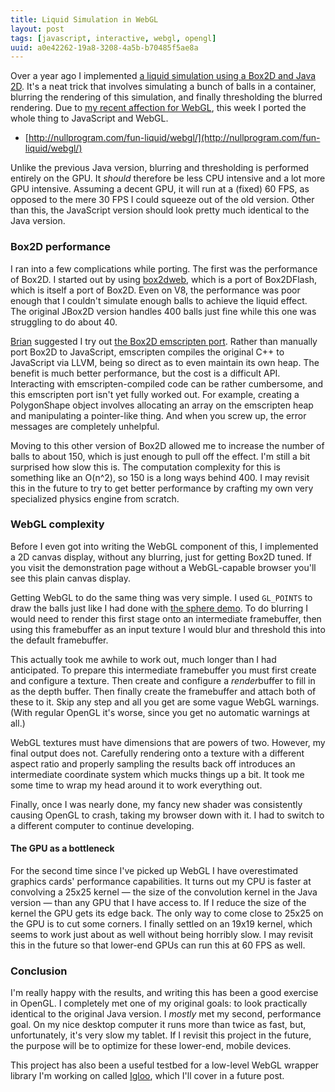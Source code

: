 ```yaml
---
title: Liquid Simulation in WebGL
layout: post
tags: [javascript, interactive, webgl, opengl]
uuid: a0e42262-19a8-3208-4a5b-b70485f5ae8a
---
```


Over a year ago I implemented
[a liquid simulation using a Box2D and Java 2D][orig]. It's a neat
trick that involves simulating a bunch of balls in a container,
blurring the rendering of this simulation, and finally thresholding
the blurred rendering. Due to [my recent affection for WebGL][webgl],
this week I ported the whole thing to JavaScript and WebGL.

 * [http://nullprogram.com/fun-liquid/webgl/](http://nullprogram.com/fun-liquid/webgl/)

Unlike the previous Java version, blurring and thresholding is
performed entirely on the GPU. It *should* therefore be less CPU
intensive and a lot more GPU intensive. Assuming a decent GPU, it will
run at a (fixed) 60 FPS, as opposed to the mere 30 FPS I could squeeze
out of the old version. Other than this, the JavaScript version should
look pretty much identical to the Java version.

### Box2D performance

I ran into a few complications while porting. The first was the
performance of Box2D. I started out by using [box2dweb][box2dweb],
which is a port of Box2DFlash, which is itself a port of Box2D. Even
on V8, the performance was poor enough that I couldn't simulate enough
balls to achieve the liquid effect. The original JBox2D version
handles 400 balls just fine while this one was struggling to do about
40.

[Brian][brian] suggested I try out
[the Box2D emscripten port][box2djs]. Rather than manually port Box2D
to JavaScript, emscripten compiles the original C++ to JavaScript via
LLVM, being so direct as to even maintain its own heap. The benefit is
much better performance, but the cost is a difficult API. Interacting
with emscripten-compiled code can be rather cumbersome, and this
emscripten port isn't yet fully worked out. For example, creating a
PolygonShape object involves allocating an array on the emscripten
heap and manipulating a pointer-like thing. And when you screw up, the
error messages are completely unhelpful.

Moving to this other version of Box2D allowed me to increase the
number of balls to about 150, which is just enough to pull off the
effect. I'm still a bit surprised how slow this is. The computation
complexity for this is something like an O(n^2), so 150 is a long ways
behind 400. I may revisit this in the future to try to get better
performance by crafting my own very specialized physics engine from
scratch.

### WebGL complexity

Before I even got into writing the WebGL component of this, I
implemented a 2D canvas display, without any blurring, just for
getting Box2D tuned. If you visit the demonstration page without a
WebGL-capable browser you'll see this plain canvas display.

Getting WebGL to do the same thing was very simple. I used `GL_POINTS`
to draw the balls just like I had done with [the sphere demo][sphere].
To do blurring I would need to render this first stage onto an
intermediate framebuffer, then using this framebuffer as an input
texture I would blur and threshold this into the default framebuffer.

This actually took me awhile to work out, much longer than I had
anticipated. To prepare this intermediate framebuffer you must first
create and configure a texture. Then create and configure a
*render*buffer to fill in as the depth buffer. Then finally create the
framebuffer and attach both of these to it. Skip any step and all you
get are some vague WebGL warnings. (With regular OpenGL it's worse,
since you get no automatic warnings at all.)

WebGL textures must have dimensions that are powers of two. However,
my final output does not. Carefully rendering onto a texture with a
different aspect ratio and properly sampling the results back off
introduces an intermediate coordinate system which mucks things up a
bit. It took me some time to wrap my head around it to work everything
out.

Finally, once I was nearly done, my fancy new shader was consistently
causing OpenGL to crash, taking my browser down with it. I had to
switch to a different computer to continue developing.

#### The GPU as a bottleneck

For the second time since I've picked up WebGL I have overestimated
graphics cards' performance capabilities. It turns out my CPU is
faster at convolving a 25x25 kernel — the size of the convolution
kernel in the Java version — than any GPU that I have access to. If I
reduce the size of the kernel the GPU gets its edge back. The only way
to come close to 25x25 on the GPU is to cut some corners. I finally
settled on an 19x19 kernel, which seems to work just about as well
without being horribly slow. I may revisit this in the future so that
lower-end GPUs can run this at 60 FPS as well.

### Conclusion

I'm really happy with the results, and writing this has been a good
exercise in OpenGL. I completely met one of my original goals: to look
practically identical to the original Java version. I *mostly* met my
second, performance goal. On my nice desktop computer it runs more
than twice as fast, but, unfortunately, it's very slow my tablet. If I
revisit this project in the future, the purpose will be to optimize
for these lower-end, mobile devices.

This project has also been a useful testbed for a low-level WebGL
wrapper library I'm working on called [Igloo][igloo], which I'll cover
in a future post.


[orig]: /blog/2012/02/03/
[webgl]: /blog/2013/06/10/
[box2djs]: https://github.com/kripken/box2d.js/
[box2dweb]: http://code.google.com/p/box2dweb/
[brian]: http://www.50ply.com/
[sphere]: http://nullprogram.com/sphere-js/
[igloo]: https://github.com/skeeto/igloojs
